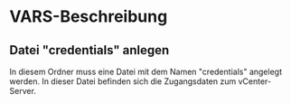 # VARS-Beschreibung

## Datei "credentials" anlegen
In diesem Ordner muss eine Datei mit dem Namen "credentials" angelegt werden. In dieser Datei befinden sich die Zugangsdaten zum vCenter-Server. 